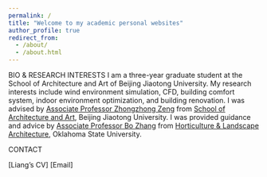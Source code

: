```yaml
---
permalink: /
title: "Welcome to my academic personal websites"
author_profile: true
redirect_from: 
  - /about/
  - /about.html
---
```


BIO & RESEARCH INTERESTS
I am a three-year graduate student at the School of Architecture and Art of Beijing Jiaotong University. My research interests include wind environment simulation, CFD, building comfort system, indoor environment optimization, and building renovation.
I was advised by [Associate Professor Zhongzhong Zeng](https://saad.bjtu.edu.cn/szll/jzx/181136.htm) from [School of Architecture and Art](https://saad.bjtu.edu.cn/index.htm), Beijing Jiaotong University. I was provided guidance and advice by [Associate Professor Bo Zhang](https://experts.okstate.edu/b.zhang) from [Horticulture & Landscape Architecture]( https://agriculture.okstate.edu/departments-programs/hla/), Oklahoma State University.

CONTACT

[Liang’s CV] [Email] 

